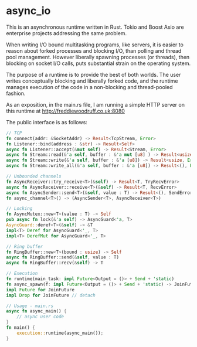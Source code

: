 # async_io

This is an asynchronous runtime written in Rust. Tokio and Boost Asio are enterprise projects addressing the same problem.

When writing I/O bound multitasking programs, like servers, it is easier to reason about forked processes and blocking I/O, than polling and thread pool management. However liberally spawning processes (or threads), then blocking on socket I/O calls, puts substantial strain on the operating system.

The purpose of a runtime is to provide the best of both worlds. The user writes conceptually blocking and liberally forked code, and the runtime manages execution of the code in a non-blocking and thread-pooled fashion.

As an exposition, in the main.rs file, I am running a simple HTTP server on this runtime at http://freddiewoodruff.co.uk:8080

The public interface is as follows:
```rust
// TCP
fn connect(addr: &SocketAddr) -> Result<TcpStream, Error>
fn Listener::bind(address : &str) -> Result<Self>
async fn Listener::accept(&mut self) -> Result<Stream, Error>
async fn Stream::read(&'a self, buffer : &'a mut [u8] ) -> Result<usize, Error>
async fn Stream::write(&'a self, buffer : &'a [u8]) -> Result<usize, Error>
async fn Stream::write_all(&'a self, buffer : &'a [u8]) -> Result<(), Error>

// Unbounded channels
fn AsyncReceiver::try_receive<T>(&self) -> Result<T, TryRecvError>
async fn AsyncReceiver::receive<T>(&self) -> Result<T, RecvError>
async fn AsyncSender::send<T>(&self, value : T) -> Result<(), SendError<T>>
fn async_channel<T>() -> (AsyncSender<T>, AsyncReceiver<T>)

// Locking
fn AsyncMutex::new<T>(value : T) -> Self
pub async fn lock(&'a self) -> AsyncGuard<'a, T>
AsyncGuard::deref<T>(&self) -> &T
impl<T> Deref for AsyncGuard<'_, T>
impl<T> DerefMut for AsyncGuard<'_, T>

// Ring buffer
fn RingBuffer::new<T>(bound : usize) -> Self 
async fn RingBuffer::send(&self, value : T)
async fn RingBuffer::recv(&self) -> T

// Execution
fn runtime(main_task: impl Future<Output = ()> + Send + 'static)
fn async_spawn(f: impl Future<Output = ()> + Send + 'static) -> JoinFuture
impl Future for JoinFuture
impl Drop for JoinFuture // detach

// Usage - main.rs
async fn async_main() {
    // async user code
}
fn main() {
    execution::runtime(async_main());
}
```